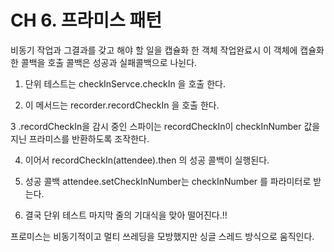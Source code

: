 # CH 6. 프라미스 패턴

비동기 작업과 그결과를 갖고 해야 할 일을 캡슐화 한 객체
작업완료시 이 객체에 캡슐화한 콜백을 호출 콜백은 성공과 실패콜백으로 나뉜다.

1. 단위 테스트는 checkInServce.checkIn 을 호출 한다.

2. 이 메서드는 recorder.recordCheckIn 을 호출 한다.

3 .recordCheckIn을 감시 중인 스파이는 recordCheckIn이 checkInNumber 값을 지닌 프라미스를 반환하도록 조작한다.

4. 이어서 recordCheckIn(attendee).then 의 성공 콜백이 실행된다.

5. 성공 콜백 attendee.setCheckInNumber는 checkInNumber 를 파라미터로 받는다.

6. 결국 단위 테스트 마지막 줄의 기대식을 맞아 떨어진다.!!

프로미스는 비동기적이고 멀티 쓰레딩을 모방했지만 싱글 스레드 방식으로 움직인다.

